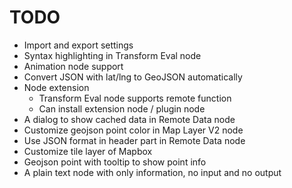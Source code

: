 # TODO

* Import and export settings
* Syntax highlighting in Transform Eval node
* Animation node support
* Convert JSON with lat/lng to GeoJSON automatically
* Node extension
  * Transform Eval node supports remote function
  * Can install extension node / plugin node
* A dialog to show cached data in Remote Data node
* Customize geojson point color in Map Layer V2 node
* Use JSON format in header part in Remote Data node
* Customize tile layer of Mapbox
* Geojson point with tooltip to show point info
* A plain text node with only information, no input and no output